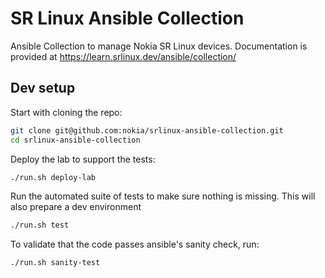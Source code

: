 # SR Linux Ansible Collection

Ansible Collection to manage Nokia SR Linux devices. Documentation is provided at <https://learn.srlinux.dev/ansible/collection/>

## Dev setup

Start with cloning the repo:

```bash
git clone git@github.com:nokia/srlinux-ansible-collection.git
cd srlinux-ansible-collection
```

Deploy the lab to support the tests:

```bash
./run.sh deploy-lab
```

Run the automated suite of tests to make sure nothing is missing. This will also prepare a dev environment

```bash
./run.sh test
```

To validate that the code passes ansible's sanity check, run:

```bash
./run.sh sanity-test
```
